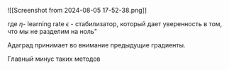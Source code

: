 ![[Screenshot from 2024-08-05 17-52-38.png]]

где 
$\eta$- learning rate
$\epsilon$ - стабилизатор, который дает уверенность в том, что мы не разделим на ноль"


Адаград принимает во внимание предыдущие градиенты.

Главный минус таких методов